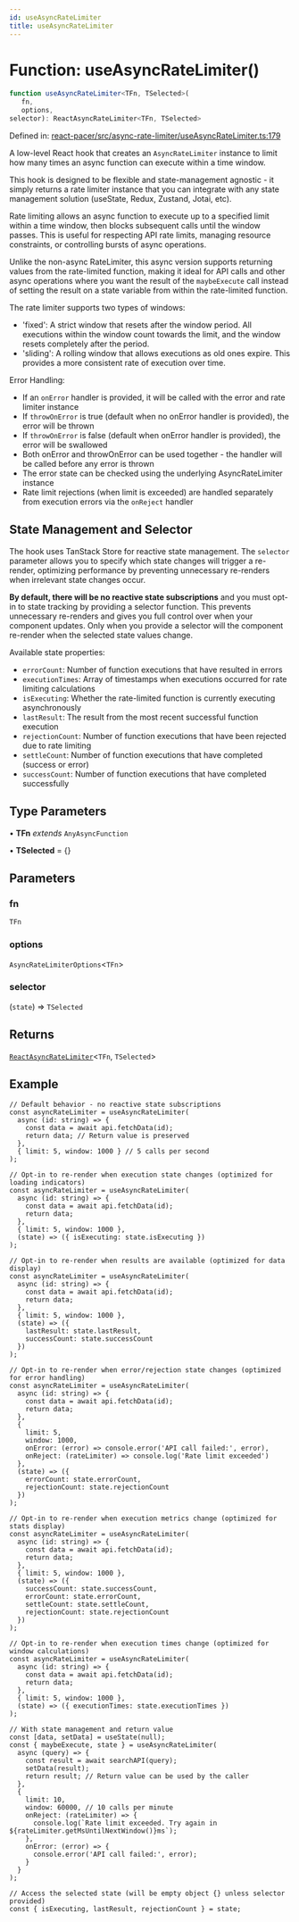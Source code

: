 ```yaml
---
id: useAsyncRateLimiter
title: useAsyncRateLimiter
---
```


<!-- DO NOT EDIT: this page is autogenerated from the type comments -->

# Function: useAsyncRateLimiter()

```ts
function useAsyncRateLimiter<TFn, TSelected>(
   fn, 
   options, 
selector): ReactAsyncRateLimiter<TFn, TSelected>
```

Defined in: [react-pacer/src/async-rate-limiter/useAsyncRateLimiter.ts:179](https://github.com/TanStack/pacer/blob/main/packages/react-pacer/src/async-rate-limiter/useAsyncRateLimiter.ts#L179)

A low-level React hook that creates an `AsyncRateLimiter` instance to limit how many times an async function can execute within a time window.

This hook is designed to be flexible and state-management agnostic - it simply returns a rate limiter instance that
you can integrate with any state management solution (useState, Redux, Zustand, Jotai, etc).

Rate limiting allows an async function to execute up to a specified limit within a time window,
then blocks subsequent calls until the window passes. This is useful for respecting API rate limits,
managing resource constraints, or controlling bursts of async operations.

Unlike the non-async RateLimiter, this async version supports returning values from the rate-limited function,
making it ideal for API calls and other async operations where you want the result of the `maybeExecute` call
instead of setting the result on a state variable from within the rate-limited function.

The rate limiter supports two types of windows:
- 'fixed': A strict window that resets after the window period. All executions within the window count
  towards the limit, and the window resets completely after the period.
- 'sliding': A rolling window that allows executions as old ones expire. This provides a more
  consistent rate of execution over time.

Error Handling:
- If an `onError` handler is provided, it will be called with the error and rate limiter instance
- If `throwOnError` is true (default when no onError handler is provided), the error will be thrown
- If `throwOnError` is false (default when onError handler is provided), the error will be swallowed
- Both onError and throwOnError can be used together - the handler will be called before any error is thrown
- The error state can be checked using the underlying AsyncRateLimiter instance
- Rate limit rejections (when limit is exceeded) are handled separately from execution errors via the `onReject` handler

## State Management and Selector

The hook uses TanStack Store for reactive state management. The `selector` parameter allows you
to specify which state changes will trigger a re-render, optimizing performance by preventing
unnecessary re-renders when irrelevant state changes occur.

**By default, there will be no reactive state subscriptions** and you must opt-in to state
tracking by providing a selector function. This prevents unnecessary re-renders and gives you
full control over when your component updates. Only when you provide a selector will the
component re-render when the selected state values change.

Available state properties:
- `errorCount`: Number of function executions that have resulted in errors
- `executionTimes`: Array of timestamps when executions occurred for rate limiting calculations
- `isExecuting`: Whether the rate-limited function is currently executing asynchronously
- `lastResult`: The result from the most recent successful function execution
- `rejectionCount`: Number of function executions that have been rejected due to rate limiting
- `settleCount`: Number of function executions that have completed (success or error)
- `successCount`: Number of function executions that have completed successfully

## Type Parameters

• **TFn** *extends* `AnyAsyncFunction`

• **TSelected** = \{\}

## Parameters

### fn

`TFn`

### options

`AsyncRateLimiterOptions`\<`TFn`\>

### selector

(`state`) => `TSelected`

## Returns

[`ReactAsyncRateLimiter`](../../interfaces/reactasyncratelimiter.md)\<`TFn`, `TSelected`\>

## Example

```tsx
// Default behavior - no reactive state subscriptions
const asyncRateLimiter = useAsyncRateLimiter(
  async (id: string) => {
    const data = await api.fetchData(id);
    return data; // Return value is preserved
  },
  { limit: 5, window: 1000 } // 5 calls per second
);

// Opt-in to re-render when execution state changes (optimized for loading indicators)
const asyncRateLimiter = useAsyncRateLimiter(
  async (id: string) => {
    const data = await api.fetchData(id);
    return data;
  },
  { limit: 5, window: 1000 },
  (state) => ({ isExecuting: state.isExecuting })
);

// Opt-in to re-render when results are available (optimized for data display)
const asyncRateLimiter = useAsyncRateLimiter(
  async (id: string) => {
    const data = await api.fetchData(id);
    return data;
  },
  { limit: 5, window: 1000 },
  (state) => ({
    lastResult: state.lastResult,
    successCount: state.successCount
  })
);

// Opt-in to re-render when error/rejection state changes (optimized for error handling)
const asyncRateLimiter = useAsyncRateLimiter(
  async (id: string) => {
    const data = await api.fetchData(id);
    return data;
  },
  {
    limit: 5,
    window: 1000,
    onError: (error) => console.error('API call failed:', error),
    onReject: (rateLimiter) => console.log('Rate limit exceeded')
  },
  (state) => ({
    errorCount: state.errorCount,
    rejectionCount: state.rejectionCount
  })
);

// Opt-in to re-render when execution metrics change (optimized for stats display)
const asyncRateLimiter = useAsyncRateLimiter(
  async (id: string) => {
    const data = await api.fetchData(id);
    return data;
  },
  { limit: 5, window: 1000 },
  (state) => ({
    successCount: state.successCount,
    errorCount: state.errorCount,
    settleCount: state.settleCount,
    rejectionCount: state.rejectionCount
  })
);

// Opt-in to re-render when execution times change (optimized for window calculations)
const asyncRateLimiter = useAsyncRateLimiter(
  async (id: string) => {
    const data = await api.fetchData(id);
    return data;
  },
  { limit: 5, window: 1000 },
  (state) => ({ executionTimes: state.executionTimes })
);

// With state management and return value
const [data, setData] = useState(null);
const { maybeExecute, state } = useAsyncRateLimiter(
  async (query) => {
    const result = await searchAPI(query);
    setData(result);
    return result; // Return value can be used by the caller
  },
  {
    limit: 10,
    window: 60000, // 10 calls per minute
    onReject: (rateLimiter) => {
      console.log(`Rate limit exceeded. Try again in ${rateLimiter.getMsUntilNextWindow()}ms`);
    },
    onError: (error) => {
      console.error('API call failed:', error);
    }
  }
);

// Access the selected state (will be empty object {} unless selector provided)
const { isExecuting, lastResult, rejectionCount } = state;
```
